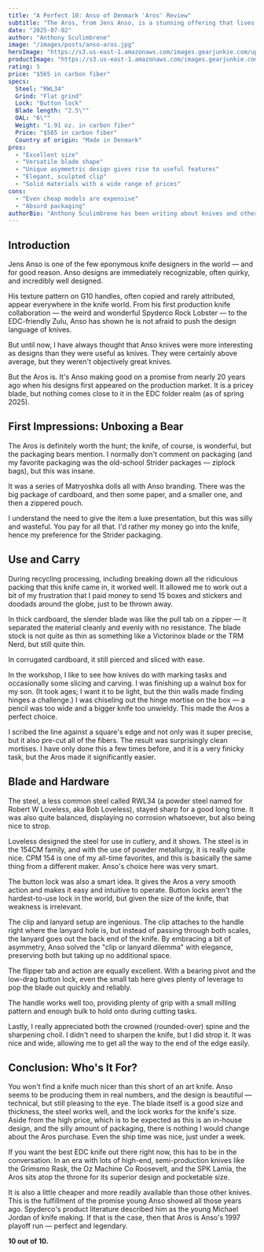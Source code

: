 ```yaml
---
title: "A Perfect 10: Anso of Denmark 'Aros' Review"
subtitle: "The Aros, from Jens Anso, is a stunning offering that lives well in a pocket and evinces a master designer's insight."
date: "2025-07-02"
author: "Anthony Sculimbrene"
image: "/images/posts/anso-aros.jpg"
heroImage: "https://s3.us-east-1.amazonaws.com/images.gearjunkie.com/uploads/2025/05/Anso-of-Denmark-Aros-knife.jpg"
productImage: "https://s3.us-east-1.amazonaws.com/images.gearjunkie.com/uploads/2025/05/Anso-of-Denmark-Aros-in-a-box.jpg"
rating: 5
price: "$565 in carbon fiber"
specs:
  Steel: "RWL34"
  Grind: "Flat grind"
  Lock: "Button lock"
  Blade length: "2.5\""
  OAL: "6\""
  Weight: "1.91 oz. in carbon fiber"
  Price: "$565 in carbon fiber"
  Country of origin: "Made in Denmark"
pros:
  - "Excellent size"
  - "Versatile blade shape"
  - "Unique asymmetric design gives rise to useful features"
  - "Elegant, sculpted clip"
  - "Solid materials with a wide range of prices"
cons:
  - "Even cheap models are expensive"
  - "Absurd packaging"
authorBio: "Anthony Sculimbrene has been writing about knives and other everyday carry gear for more than a decade. He has written for numerous digital and print sources in those years. He has also cultivated relationships with people throughout the gear world both through his reviews and his work on knife laws. He enjoys reveling in the details of good design and the history of gear. Sculimbrene is a lawyer and legal consultant for AKTI (American Knife and Tool Institute), an industry advocacy and trade group that is working to reform knife laws around the United States."
---
```


## Introduction

Jens Anso is one of the few eponymous knife designers in the world — and for good reason. Anso designs are immediately recognizable, often quirky, and incredibly well designed.

His texture pattern on G10 handles, often copied and rarely attributed, appear everywhere in the knife world. From his first production knife collaboration — the weird and wonderful Spyderco Rock Lobster — to the EDC-friendly Zulu, Anso has shown he is not afraid to push the design language of knives.

But until now, I have always thought that Anso knives were more interesting as designs than they were useful as knives. They were certainly above average, but they weren't objectively great knives.

But the Aros is. It's Anso making good on a promise from nearly 20 years ago when his designs first appeared on the production market. It is a pricey blade, but nothing comes close to it in the EDC folder realm (as of spring 2025).

## First Impressions: Unboxing a Bear

The Aros is definitely worth the hunt; the knife, of course, is wonderful, but the packaging bears mention. I normally don't comment on packaging (and my favorite packaging was the old-school Strider packages — ziplock bags), but this was insane.

It was a series of Matryoshka dolls all with Anso branding. There was the big package of cardboard, and then some paper, and a smaller one, and then a zippered pouch.

I understand the need to give the item a luxe presentation, but this was silly and wasteful. You pay for all that. I'd rather my money go into the knife, hence my preference for the Strider packaging.

## Use and Carry

During recycling processing, including breaking down all the ridiculous packing that this knife came in, it worked well. It allowed me to work out a bit of my frustration that I paid money to send 15 boxes and stickers and doodads around the globe, just to be thrown away.

In thick cardboard, the slender blade was like the pull tab on a zipper — it separated the material cleanly and evenly with no resistance. The blade stock is not quite as thin as something like a Victorinox blade or the TRM Nerd, but still quite thin.

In corrugated cardboard, it still pierced and sliced with ease.

In the workshop, I like to see how knives do with marking tasks and occasionally some slicing and carving. I was finishing up a walnut box for my son. (It took ages; I want it to be light, but the thin walls made finding hinges a challenge.) I was chiseling out the hinge mortise on the box — a pencil was too wide and a bigger knife too unwieldy. This made the Aros a perfect choice.

I scribed the line against a square's edge and not only was it super precise, but it also pre-cut all of the fibers. The result was surprisingly clean mortises. I have only done this a few times before, and it is a very finicky task, but the Aros made it significantly easier.

## Blade and Hardware

The steel, a less common steel called RWL34 (a powder steel named for Robert W Loveless, aka Bob Loveless), stayed sharp for a good long time. It was also quite balanced, displaying no corrosion whatsoever, but also being nice to strop.

Loveless designed the steel for use in cutlery, and it shows. The steel is in the 154CM family, and with the use of powder metallurgy, it is really quite nice. CPM 154 is one of my all-time favorites, and this is basically the same thing from a different maker. Anso's choice here was very smart.

The button lock was also a smart idea. It gives the Aros a very smooth action and makes it easy and intuitive to operate. Button locks aren't the hardest-to-use lock in the world, but given the size of the knife, that weakness is irrelevant.

The clip and lanyard setup are ingenious. The clip attaches to the handle right where the lanyard hole is, but instead of passing through both scales, the lanyard goes out the back end of the knife. By embracing a bit of asymmetry, Anso solved the "clip or lanyard dilemma" with elegance, preserving both but taking up no additional space.

The flipper tab and action are equally excellent. With a bearing pivot and the low-drag button lock, even the small tab here gives plenty of leverage to pop the blade out quickly and reliably.

The handle works well too, providing plenty of grip with a small milling pattern and enough bulk to hold onto during cutting tasks.

Lastly, I really appreciated both the crowned (rounded-over) spine and the sharpening choil. I didn't need to sharpen the knife, but I did strop it. It was nice and wide, allowing me to get all the way to the end of the edge easily.

## Conclusion: Who's It For?

You won't find a knife much nicer than this short of an art knife. Anso seems to be producing them in real numbers, and the design is beautiful — technical, but still pleasing to the eye. The blade itself is a good size and thickness, the steel works well, and the lock works for the knife's size. Aside from the high price, which is to be expected as this is an in-house design, and the silly amount of packaging, there is nothing I would change about the Aros purchase. Even the ship time was nice, just under a week.

If you want the best EDC knife out there right now, this has to be in the conversation. In an era with lots of high-end, semi-production knives like the Grimsmo Rask, the Oz Machine Co Roosevelt, and the SPK Lamia, the Aros sits atop the throne for its superior design and pocketable size.

It is also a little cheaper and more readily available than those other knives. This is the fulfillment of the promise young Anso showed all those years ago. Spyderco's product literature described him as the young Michael Jordan of knife making. If that is the case, then that Aros is Anso's 1997 playoff run — perfect and legendary.

**10 out of 10.**

